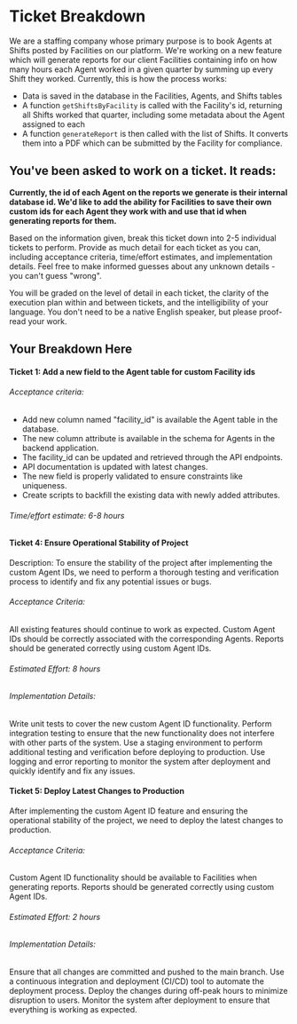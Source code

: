 # Ticket Breakdown
We are a staffing company whose primary purpose is to book Agents at Shifts posted by Facilities on our platform. We're working on a new feature which will generate reports for our client Facilities containing info on how many hours each Agent worked in a given quarter by summing up every Shift they worked. Currently, this is how the process works:

- Data is saved in the database in the Facilities, Agents, and Shifts tables
- A function `getShiftsByFacility` is called with the Facility's id, returning all Shifts worked that quarter, including some metadata about the Agent assigned to each
- A function `generateReport` is then called with the list of Shifts. It converts them into a PDF which can be submitted by the Facility for compliance.

## You've been asked to work on a ticket. It reads:

**Currently, the id of each Agent on the reports we generate is their internal database id. We'd like to add the ability for Facilities to save their own custom ids for each Agent they work with and use that id when generating reports for them.**


Based on the information given, break this ticket down into 2-5 individual tickets to perform. Provide as much detail for each ticket as you can, including acceptance criteria, time/effort estimates, and implementation details. Feel free to make informed guesses about any unknown details - you can't guess "wrong".


You will be graded on the level of detail in each ticket, the clarity of the execution plan within and between tickets, and the intelligibility of your language. You don't need to be a native English speaker, but please proof-read your work.

## Your Breakdown Here

#### Ticket 1: Add a new field to the Agent table for custom Facility ids

###### Acceptance criteria:
- Add new column named "facility_id" is available the Agent table in the database.
- The new column attribute is available in the schema for Agents in the backend application.
- The facility_id can be updated and retrieved through the API endpoints.
- API documentation is updated with latest changes.
- The new field is properly validated to ensure constraints like uniqueness.
- Create scripts to backfill the existing data with newly added attributes.

###### Time/effort estimate: 6-8 hours

#### Ticket 4: Ensure Operational Stability of Project

Description: To ensure the stability of the project after implementing the custom Agent IDs, we need to perform a thorough testing and verification process to identify and fix any potential issues or bugs.

###### Acceptance Criteria:
All existing features should continue to work as expected.
Custom Agent IDs should be correctly associated with the corresponding Agents.
Reports should be generated correctly using custom Agent IDs.

###### Estimated Effort: 8 hours

###### Implementation Details:
Write unit tests to cover the new custom Agent ID functionality.
Perform integration testing to ensure that the new functionality does not interfere with other parts of the system.
Use a staging environment to perform additional testing and verification before deploying to production.
Use logging and error reporting to monitor the system after deployment and quickly identify and fix any issues.

#### Ticket 5: Deploy Latest Changes to Production
After implementing the custom Agent ID feature and ensuring the operational stability of the project, we need to deploy the latest changes to production.

###### Acceptance Criteria:
Custom Agent ID functionality should be available to Facilities when generating reports.
Reports should be generated correctly using custom Agent IDs.

###### Estimated Effort: 2 hours

###### Implementation Details:
Ensure that all changes are committed and pushed to the main branch.
Use a continuous integration and deployment (CI/CD) tool to automate the deployment process.
Deploy the changes during off-peak hours to minimize disruption to users.
Monitor the system after deployment to ensure that everything is working as expected.
